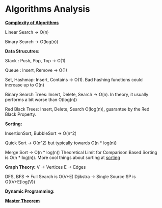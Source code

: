 # Algorithms Analysis

**<u>Complexity of Algorithms</u>**

Linear Search -> O(n)

Binary Search -> O(log(n))

**Data Strucutres:**

Stack : Push, Pop, Top -> O(1)

Queue : Insert, Remove -> O(1)

Set, Hashmap: Insert, Contains -> O(1). Bad hashing functions could increase up to O(n)

Binary Search Trees: Insert, Delete, Search -> O(n). In theory, it usually performs a bit worse than O(log(n))

Red Black Trees: Insert, Delete, Search O(log(n)), guarantee by the Red Black Property.

**Sorting:**

InsertionSort, BubbleSort -> O(n^2)

Quick Sort -> O(n^2) but typically towards O(n * log(n))

Merge Sort -> O(n * log(n))
Theoretical Limit for Comparison Based Sorting is O(n * log(n)). More cool things about sorting at [sorting](https://theartofmachinery.com/2019/01/05/sorting_is_nlogn.html)

**Graph Theory:** V -> Vertices E -> Edges

DFS, BFS -> Full Search is O(V+E)
Djikstra -> Single Source SP is O((V+E)log(V))

**Dynamic Programming:**

**<u>Master Theorem</u>**

